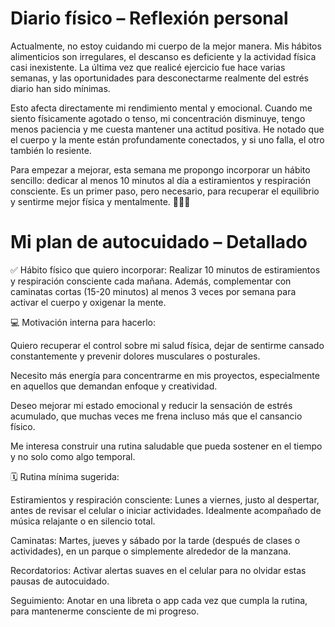 # Diario físico – Reflexión personal

Actualmente, no estoy cuidando mi cuerpo de la mejor manera. Mis hábitos alimenticios son irregulares, el descanso es deficiente y la actividad física casi inexistente. La última vez que realicé ejercicio fue hace varias semanas, y las oportunidades para desconectarme realmente del estrés diario han sido mínimas.

Esto afecta directamente mi rendimiento mental y emocional. Cuando me siento físicamente agotado o tenso, mi concentración disminuye, tengo menos paciencia y me cuesta mantener una actitud positiva. He notado que el cuerpo y la mente están profundamente conectados, y si uno falla, el otro también lo resiente.

Para empezar a mejorar, esta semana me propongo incorporar un hábito sencillo: dedicar al menos 10 minutos al día a estiramientos y respiración consciente. Es un primer paso, pero necesario, para recuperar el equilibrio y sentirme mejor física y mentalmente. 🌱🧘‍♀️

# Mi plan de autocuidado – Detallado

✅ Hábito físico que quiero incorporar:
Realizar 10 minutos de estiramientos y respiración consciente cada mañana. Además, complementar con caminatas cortas (15-20 minutos) al menos 3 veces por semana para activar el cuerpo y oxigenar la mente.

💻 Motivación interna para hacerlo:

Quiero recuperar el control sobre mi salud física, dejar de sentirme cansado constantemente y prevenir dolores musculares o posturales.

Necesito más energía para concentrarme en mis proyectos, especialmente en aquellos que demandan enfoque y creatividad.

Deseo mejorar mi estado emocional y reducir la sensación de estrés acumulado, que muchas veces me frena incluso más que el cansancio físico.

Me interesa construir una rutina saludable que pueda sostener en el tiempo y no solo como algo temporal.

🗓️ Rutina mínima sugerida:

Estiramientos y respiración consciente:
Lunes a viernes, justo al despertar, antes de revisar el celular o iniciar actividades. Idealmente acompañado de música relajante o en silencio total.

Caminatas:
Martes, jueves y sábado por la tarde (después de clases o actividades), en un parque o simplemente alrededor de la manzana.

Recordatorios:
Activar alertas suaves en el celular para no olvidar estas pausas de autocuidado.

Seguimiento:
Anotar en una libreta o app cada vez que cumpla la rutina, para mantenerme consciente de mi progreso.